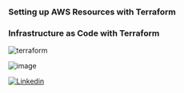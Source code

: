 
### Setting up AWS Resources with Terraform

### Infrastructure as Code with Terraform

![terraform](https://github.com/AmiranIV/Terraform/assets/109898333/fc5a36ae-176e-4c7a-bb90-6c9cb071678f)





![image](https://github.com/AmiranIV/Terraform/assets/109898333/1fa651f0-85fd-4a75-9df6-e09f42be6e5d)

<div>
  <!-- Replace the URLs in href and src attributes with your own links -->
  <a href="https://www.linkedin.com/in/amiran-ivgi-00aa77256"><img src="https://shields.io/badge/Linkedin" alt="Linkedin"></a>
  <br>
  <!-- Add more badges as needed -->
</div>
<br>
